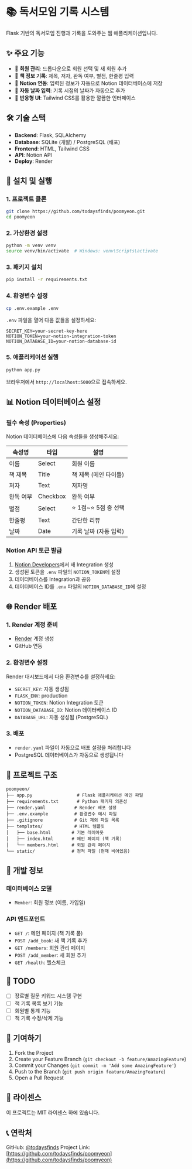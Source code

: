 # 📚 독서모임 기록 시스템

Flask 기반의 독서모임 진행과 기록을 도와주는 웹 애플리케이션입니다.

## ✨ 주요 기능

- 🎯 **회원 관리**: 드롭다운으로 회원 선택 및 새 회원 추가
- 📖 **책 정보 기록**: 제목, 저자, 완독 여부, 별점, 한줄평 입력
- 🔗 **Notion 연동**: 입력된 정보가 자동으로 Notion 데이터베이스에 저장
- 📅 **자동 날짜 입력**: 기록 시점의 날짜가 자동으로 추가
- 📱 **반응형 UI**: Tailwind CSS를 활용한 깔끔한 인터페이스

## 🛠 기술 스택

- **Backend**: Flask, SQLAlchemy
- **Database**: SQLite (개발) / PostgreSQL (배포)
- **Frontend**: HTML, Tailwind CSS
- **API**: Notion API
- **Deploy**: Render

## 🚀 설치 및 실행

### 1. 프로젝트 클론
```bash
git clone https://github.com/todaysfinds/poomyeon.git
cd poomyeon
```

### 2. 가상환경 설정
```bash
python -m venv venv
source venv/bin/activate  # Windows: venv\Scripts\activate
```

### 3. 패키지 설치
```bash
pip install -r requirements.txt
```

### 4. 환경변수 설정
```bash
cp .env.example .env
```

`.env` 파일을 열어 다음 값들을 설정하세요:
```
SECRET_KEY=your-secret-key-here
NOTION_TOKEN=your-notion-integration-token
NOTION_DATABASE_ID=your-notion-database-id
```

### 5. 애플리케이션 실행
```bash
python app.py
```

브라우저에서 `http://localhost:5000`으로 접속하세요.

## 📊 Notion 데이터베이스 설정

### 필수 속성 (Properties)
Notion 데이터베이스에 다음 속성들을 생성해주세요:

| 속성명 | 타입 | 설명 |
|--------|------|------|
| 이름 | Select | 회원 이름 |
| 책 제목 | Title | 책 제목 (메인 타이틀) |
| 저자 | Text | 저자명 |
| 완독 여부 | Checkbox | 완독 여부 |
| 별점 | Select | ⭐ 1점~⭐ 5점 중 선택 |
| 한줄평 | Text | 간단한 리뷰 |
| 날짜 | Date | 기록 날짜 (자동 입력) |

### Notion API 토큰 발급
1. [Notion Developers](https://developers.notion.com/)에서 새 Integration 생성
2. 생성된 토큰을 `.env` 파일의 `NOTION_TOKEN`에 설정
3. 데이터베이스를 Integration과 공유
4. 데이터베이스 ID를 `.env` 파일의 `NOTION_DATABASE_ID`에 설정


## 🌐 Render 배포

### 1. Render 계정 준비
- [Render](https://render.com/) 계정 생성
- GitHub 연동

### 2. 환경변수 설정
Render 대시보드에서 다음 환경변수를 설정하세요:
- `SECRET_KEY`: 자동 생성됨
- `FLASK_ENV`: production
- `NOTION_TOKEN`: Notion Integration 토큰
- `NOTION_DATABASE_ID`: Notion 데이터베이스 ID
- `DATABASE_URL`: 자동 생성됨 (PostgreSQL)

### 3. 배포
- `render.yaml` 파일이 자동으로 배포 설정을 처리합니다
- PostgreSQL 데이터베이스가 자동으로 생성됩니다

## 📁 프로젝트 구조

```
poomyeon/
├── app.py                 # Flask 애플리케이션 메인 파일
├── requirements.txt       # Python 패키지 의존성
├── render.yaml           # Render 배포 설정
├── .env.example          # 환경변수 예시 파일
├── .gitignore            # Git 제외 파일 목록
├── templates/            # HTML 템플릿
│   ├── base.html        # 기본 레이아웃
│   ├── index.html       # 메인 페이지 (책 기록)
│   └── members.html     # 회원 관리 페이지
└── static/              # 정적 파일 (현재 비어있음)
```

## 🔧 개발 정보

### 데이터베이스 모델
- `Member`: 회원 정보 (이름, 가입일)

### API 엔드포인트
- `GET /`: 메인 페이지 (책 기록 폼)
- `POST /add_book`: 새 책 기록 추가
- `GET /members`: 회원 관리 페이지
- `POST /add_member`: 새 회원 추가
- `GET /health`: 헬스체크

## 📝 TODO

- [ ] 장르별 질문 키워드 시스템 구현
- [ ] 책 기록 목록 보기 기능
- [ ] 회원별 통계 기능
- [ ] 책 기록 수정/삭제 기능

## 🤝 기여하기

1. Fork the Project
2. Create your Feature Branch (`git checkout -b feature/AmazingFeature`)
3. Commit your Changes (`git commit -m 'Add some AmazingFeature'`)
4. Push to the Branch (`git push origin feature/AmazingFeature`)
5. Open a Pull Request

## 📄 라이센스

이 프로젝트는 MIT 라이센스 하에 있습니다.

## 📞 연락처

GitHub: [@todaysfinds](https://github.com/todaysfinds)
Project Link: [https://github.com/todaysfinds/poomyeon](https://github.com/todaysfinds/poomyeon) 